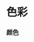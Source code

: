 # 色彩

### 颜色

<template>
    <div class="color">
        <div class="color-box">
            <div class="block ccc"></div>
            <div class="color-container">
                <p class="title">灰色</p>
                <p class="all">#ccc,一般用在不明显提示字体</p>
            </div>
        </div>
        <div class="color-box">
            <div class="block blue"></div>
            <div class="color-container">
                <p class="title">蓝色</p>
                <p class="all">#47b8e0,一般用在不明显提示字体</p>
            </div>
        </div>
        <div class="color-box">
            <div class="block green"></div>
            <div class="color-container">
                <p class="title">蓝色</p>
                <p class="all">#67D5B5,一般用在不明显提示字体</p>
            </div>
        </div>
        <div class="color-box">
            <div class="block yellow"></div>
            <div class="color-container">
                <p class="title">蓝色</p>
                <p class="all">#ffc952,一般用在不明显提示字体</p>
            </div>
        </div>
    </div>
</template>
<style lang="less">
.color {
    display: flex;
    flex-wrap: wrap;
    .color-box {
        width: 33.3%;
        display: flex;
        margin-bottom: 16px;
        .color-container {
            margin-left: 16px;
            margin-right: 16px;
            margin-top: 6px;
        }
        p.title {
            text-align: left;
            font-size: 20px;
        }
        p.all {
            font-size: 14px;
        }
        .block {
            width: 100px;
            height: 100px;
            border-radius: 8px;
            &.ccc {
                background: #ccc;
            }
            &.blue {
                background: #47b8e0;
            }
            &.green {
                background: #67D5B5;
            }
            &.yellow {
                background: #ffc952;
            }
        }
    }
}
</style>
